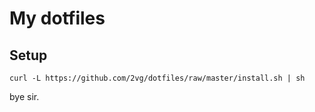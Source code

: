 # My dotfiles

## Setup
``` shell
curl -L https://github.com/2vg/dotfiles/raw/master/install.sh | sh
```

bye sir.
